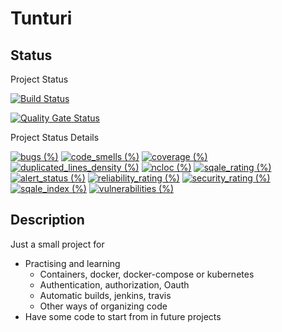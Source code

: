 # Tunturi

## Status

Project Status

[![Build Status](https://travis-ci.org/algalopez/Tunturi.svg?branch=develop)](https://travis-ci.org/algalopez/Tunturi)

[![Quality Gate Status](https://sonarcloud.io/api/project_badges/measure?project=Tunturi&metric=alert_status)](https://sonarcloud.io/dashboard?id=Tunturi)

Project Status Details

[![bugs (%)](https://sonarcloud.io/api/project_badges/measure?project=Tunturi&metric=bugs)](https://sonarcloud.io/component_measures?id=Tunturi&metric=bugs)
[![code_smells (%)](https://sonarcloud.io/api/project_badges/measure?project=Tunturi&metric=code_smells)](https://sonarcloud.io/component_measures?id=Tunturi&metric=code_smells)
[![coverage (%)](https://sonarcloud.io/api/project_badges/measure?project=Tunturi&metric=coverage)](https://sonarcloud.io/component_measures?id=Tunturi&metric=coverage)
[![duplicated_lines_density (%)](https://sonarcloud.io/api/project_badges/measure?project=Tunturi&metric=duplicated_lines_density)](https://sonarcloud.io/component_measures?id=Tunturi&metric=duplicated_lines_density)
[![ncloc (%)](https://sonarcloud.io/api/project_badges/measure?project=Tunturi&metric=ncloc)](https://sonarcloud.io/component_measures?id=Tunturi&metric=ncloc)
[![sqale_rating (%)](https://sonarcloud.io/api/project_badges/measure?project=Tunturi&metric=sqale_rating)](https://sonarcloud.io/component_measures?id=Tunturi&metric=sqale_rating)
[![alert_status (%)](https://sonarcloud.io/api/project_badges/measure?project=Tunturi&metric=alert_status)](https://sonarcloud.io/component_measures?id=Tunturi&metric=alert_status)
[![reliability_rating (%)](https://sonarcloud.io/api/project_badges/measure?project=Tunturi&metric=reliability_rating)](https://sonarcloud.io/component_measures?id=Tunturi&metric=reliability_rating)
[![security_rating (%)](https://sonarcloud.io/api/project_badges/measure?project=Tunturi&metric=security_rating)](https://sonarcloud.io/component_measures?id=Tunturi&metric=security_rating)
[![sqale_index (%)](https://sonarcloud.io/api/project_badges/measure?project=Tunturi&metric=sqale_index)](https://sonarcloud.io/component_measures?id=Tunturi&metric=sqale_index)
[![vulnerabilities (%)](https://sonarcloud.io/api/project_badges/measure?project=Tunturi&metric=vulnerabilities)](https://sonarcloud.io/component_measures?id=Tunturi&metric=vulnerabilities)

## Description

Just a small project for 

  * Practising and learning
    * Containers, docker, docker-compose or kubernetes
    * Authentication, authorization, Oauth
    * Automatic builds, jenkins, travis
    * Other ways of organizing code
  * Have some code to start from in future projects



